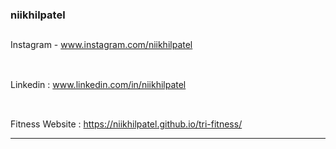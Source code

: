 ### niikhilpatel
## 
Instagram - www.instagram.com/niikhilpatel
##
<br> Linkedin : www.linkedin.com/in/niikhilpatel
##
<br> Fitness Website : https://niikhilpatel.github.io/tri-fitness/
<hr>
